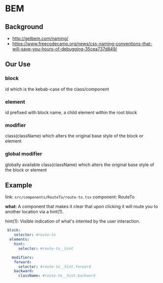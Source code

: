 # BEM

## Background

- http://getbem.com/naming/
- https://www.freecodecamp.org/news/css-naming-conventions-that-will-save-you-hours-of-debugging-35cea737d849/

## Our Use

### block

id which is the kebab-case of the class/component

### element

id prefixed with block name, a child element within the root block

### modifier

class(className) which alters the original base style of the block or element

### global modifier

globally available class(className) which alters the original base style of the block or element

## Example

link: `src/components/RouteTo/route-to.tsx`
component: RouteTo

**what**: A component that makes it clear that upon clicking it will route you to another location via a hint(1).

hint(1): Visible indication of what's intented by the user interaction.

```yaml
 block:
    selector: #route-to
  elements:
    hint:
      selector: #route-to__hint

   modifiers:
    forward:
      selector: #route-to__hint.forward
    backward:
      className: #route-to__hint.backward

```
